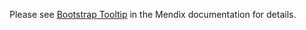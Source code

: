 Please see [Bootstrap Tooltip](https://docs.mendix.com/appstore/widgets/bootstrap-tooltip) in the Mendix documentation for details.
